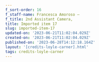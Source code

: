 ```yaml
---
f_sort-order: 16
f_staff-name: Francesca Amoroso –
f_title: 2nd Assistant Camera,
title: Imported item 17
slug: imported-item-17
updated-on: '2023-06-21T11:02:04.029Z'
created-on: '2023-06-21T11:02:04.029Z'
published-on: '2023-06-28T14:12:18.164Z'
layout: '[credits-loyle-carner].html'
tags: credits-loyle-carner
---
```



